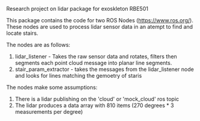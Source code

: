Research project on lidar package for exoskleton RBE501

This package contains the code for two ROS Nodes (https://www.ros.org/). These nodes are used to process lidar sensor data in an atempt to find and locate stairs. 

The nodes are as follows:
1) lidar_listener - Takes the raw sensor data and rotates, filters then segments each point cloud message into planar line segments. 
2) stair_param_extractor  - takes the messages from the lidar_listener node and looks for lines matching the gemoetry of staris 

The nodes make some assumptions:
1) There is a lidar publishing on the 'cloud' or 'mock_cloud' ros topic 
2) The lidar produces a data array with 810 items (270 degrees * 3 measurements per degree) 




